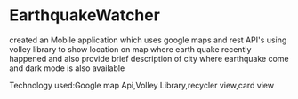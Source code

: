 # EarthquakeWatcher

created an Mobile application which uses google maps and rest API's using volley library to show location on map where earth quake recently happened and also provide brief description of city where earthquake come and dark mode is also available

Technology used:Google map Api,Volley Library,recycler view,card view
